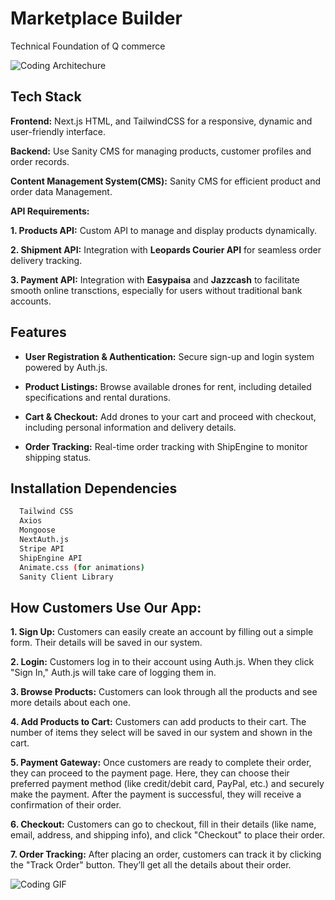 
# Marketplace Builder 

Technical Foundation of Q commerce


![Coding Architechure](https://private-user-images.githubusercontent.com/117274549/404465879-e7124596-6593-4159-822f-dce29a2ad45e.png?jwt=eyJhbGciOiJIUzI1NiIsInR5cCI6IkpXVCJ9.eyJpc3MiOiJnaXRodWIuY29tIiwiYXVkIjoicmF3LmdpdGh1YnVzZXJjb250ZW50LmNvbSIsImtleSI6ImtleTUiLCJleHAiOjE3MzcxNTMyMzMsIm5iZiI6MTczNzE1MjkzMywicGF0aCI6Ii8xMTcyNzQ1NDkvNDA0NDY1ODc5LWU3MTI0NTk2LTY1OTMtNDE1OS04MjJmLWRjZTI5YTJhZDQ1ZS5wbmc_WC1BbXotQWxnb3JpdGhtPUFXUzQtSE1BQy1TSEEyNTYmWC1BbXotQ3JlZGVudGlhbD1BS0lBVkNPRFlMU0E1M1BRSzRaQSUyRjIwMjUwMTE3JTJGdXMtZWFzdC0xJTJGczMlMkZhd3M0X3JlcXVlc3QmWC1BbXotRGF0ZT0yMDI1MDExN1QyMjI4NTNaJlgtQW16LUV4cGlyZXM9MzAwJlgtQW16LVNpZ25hdHVyZT02ZDg5NDEyODI1MDI1NTI4ZDkzODAzMTAyYWZlNTI3MWRjOTMzNTJmZGE2ZTYyMjAzZDk1ZTQ2YWFmNGQ3NzcxJlgtQW16LVNpZ25lZEhlYWRlcnM9aG9zdCJ9.SQScdsh2Qq-Sb5jDH4ULUU8Ggf_xojG-xvj7jLjgm6U)




## Tech Stack

**Frontend:** Next.js HTML, and TailwindCSS for a responsive, dynamic and user-friendly interface.


**Backend:** Use Sanity CMS for managing products, customer profiles and order records.


**Content Management System(CMS):** Sanity CMS for efficient product and order data Management.

**API Requirements:**

**1. Products API:** Custom API to manage and display products dynamically.

**2. Shipment API:** Integration with **Leopards Courier API** for seamless order delivery tracking.

**3. Payment API:** Integration with **Easypaisa** and **Jazzcash** to facilitate smooth online transctions, especially for users without traditional bank accounts.


## Features

- **User Registration & Authentication:** Secure sign-up and login system powered by Auth.js.

- **Product Listings:** Browse available drones for rent, including detailed specifications and rental durations.

- **Cart & Checkout:** Add drones to your cart and proceed with checkout, including personal information and delivery details.

- **Order Tracking:** Real-time order tracking with ShipEngine to monitor shipping status.



## Installation Dependencies


```bash
  Tailwind CSS
  Axios
  Mongoose
  NextAuth.js
  Stripe API
  ShipEngine API
  Animate.css (for animations)
  Sanity Client Library 
```
    
## How Customers Use Our App:


**1. Sign Up:** Customers can easily create an account by filling out a simple form. Their details will be saved in our system.

**2. Login:** Customers log in to their account using Auth.js. When they click "Sign In," Auth.js will take care of logging them in.

**3. Browse Products:** Customers can look through all the products and see more details about each one.

**4. Add Products to Cart:** Customers can add products to their cart. The number of items they select will be saved in our system and shown in the cart.
 
**5. Payment Gateway:** Once customers are ready to complete their order, they can proceed to the payment page. Here, they can choose their preferred payment method (like credit/debit card, PayPal, etc.) and securely make the payment. After the payment is successful, they will receive a confirmation of their order.

**6. Checkout:** Customers can go to checkout, fill in their details (like name, email, address, and shipping info), and click "Checkout" to place their order.

**7. Order Tracking:** After placing an order, customers can track it by clicking the "Track Order" button. They’ll get all the details about their order.





![Coding GIF](https://private-user-images.githubusercontent.com/117274549/404465879-e7124596-6593-4159-822f-dce29a2ad45e.png?jwt=eyJhbGciOiJIUzI1NiIsInR5cCI6IkpXVCJ9.eyJpc3MiOiJnaXRodWIuY29tIiwiYXVkIjoicmF3LmdpdGh1YnVzZXJjb250ZW50LmNvbSIsImtleSI6ImtleTUiLCJleHAiOjE3MzcxNTMyMzMsIm5iZiI6MTczNzE1MjkzMywicGF0aCI6Ii8xMTcyNzQ1NDkvNDA0NDY1ODc5LWU3MTI0NTk2LTY1OTMtNDE1OS04MjJmLWRjZTI5YTJhZDQ1ZS5wbmc_WC1BbXotQWxnb3JpdGhtPUFXUzQtSE1BQy1TSEEyNTYmWC1BbXotQ3JlZGVudGlhbD1BS0lBVkNPRFlMU0E1M1BRSzRaQSUyRjIwMjUwMTE3JTJGdXMtZWFzdC0xJTJGczMlMkZhd3M0X3JlcXVlc3QmWC1BbXotRGF0ZT0yMDI1MDExN1QyMjI4NTNaJlgtQW16LUV4cGlyZXM9MzAwJlgtQW16LVNpZ25hdHVyZT02ZDg5NDEyODI1MDI1NTI4ZDkzODAzMTAyYWZlNTI3MWRjOTMzNTJmZGE2ZTYyMjAzZDk1ZTQ2YWFmNGQ3NzcxJlgtQW16LVNpZ25lZEhlYWRlcnM9aG9zdCJ9.SQScdsh2Qq-Sb5jDH4ULUU8Ggf_xojG-xvj7jLjgm6U)
